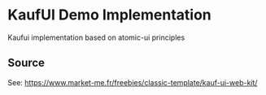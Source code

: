 # KaufUI Demo Implementation

Kaufui implementation based on atomic-ui principles

## Source

See: https://www.market-me.fr/freebies/classic-template/kauf-ui-web-kit/
